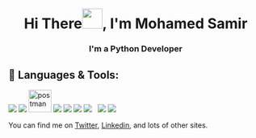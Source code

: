 <h1 align="center">Hi There<img src="https://raw.githubusercontent.com/MartinHeinz/MartinHeinz/master/wave.gif" width="40">, I'm Mohamed Samir</h1>
<h3 align="center">I'm a Python Developer</h3>

## 🚀 Languages & Tools: 

<p align="left"> 
<a href="https://www.python.org" target="_blank"> <img src="https://img.icons8.com/color/48/000000/python.png"/></a>
<a href="https://www.djangoproject.com/" target="_blank"> <img src="https://img.icons8.com/color/48/000000/django.png"/></a>
 <a href="https://postman.com" target="_blank"> <img src="https://www.vectorlogo.zone/logos/getpostman/getpostman-icon.svg" alt="postman" width="45" height="45"/></a>
 <a href="https://code.visualstudio.com/" target="_blank"> <img src="https://img.icons8.com/color/48/000000/visual-studio-code-2019.png"/></a>
 <a href="https://git-scm.com/" target="_blank"> <img src="https://img.icons8.com/color/48/000000/git.png"/></a>
 <a href="[https://git-scm.com/](https://www.docker.com/)" target="_blank"> <img src="https://img.icons8.com/color/48/000000/docker.png"/></a>
 <a style="padding-right:8px;" href="https://www.mysql.com/" target="_blank"> <img src="https://img.icons8.com/fluent/50/000000/mysql-logo.png"/></a> 
 <a href="[https://git-scm.com/]([https://www.docker.com/](https://docs.celeryq.dev/en/stable/))" target="_blank"> <img src="https://img.icons8.com/color/48/000000/celery.png"/></a>
 <a href="https://redis.io/" target="_blank"> <img src="https://img.icons8.com/color/48/000000/redis.png"/></a>
</p>


You can find me on <a class="reference external" href="https://twitter.com/Mohamed46953613">Twitter</a>, <a class="reference external" href="https://www.linkedin.com/in/mohamed-samir-72b21718a/">Linkedin</a>, and lots of other sites.


